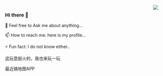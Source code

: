 <img align="right" src="https://github-readme-stats.vercel.app/api?username=Ma-27&show_icons=true&theme=vue&hide_title=true" />

### Hi there 👋

💬 Feel free to Ask me about anything...

📫 How to reach me: here is my profile...

⚡ Fun fact: I do not know either..

这玩意挺火的，我也来玩一玩

最近搞地图APP

<!--
**Ma-27/Ma-27** is a ✨ _special_ ✨ repository because its `README.md` (this file) appears on your GitHub profile.

Here are some ideas to get you started:

- 🔭 I’m currently working on ...
- 🌱 I’m currently learning ...
- 👯 I’m looking to collaborate on ...
- 🤔 I’m looking for help with ...
- 💬 Ask me about ...
- 📫 How to reach me: ...
- 😄 Pronouns: ...
- ⚡ Fun fact: ...
-->
